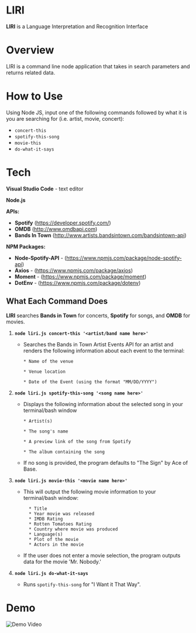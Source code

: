 # LIRI
**LIRI** is a Language Interpretation and Recognition Interface

# Overview
LIRI is a command line node application that takes in search parameters and returns related data. 

# How to Use
Using Node JS, input one of the following commands followed by what it is you are searching for (i.e. artist, movie, concert):
* `concert-this`
* `spotify-this-song`
* `movie-this`
* `do-what-it-says`

# Tech
**Visual Studio Code** - text editor

**Node.js** 

**APIs:**

  * **Spotify** (https://developer.spotify.com/)
  * **OMDB** (http://www.omdbapi.com) 
  * **Bands In Town** (http://www.artists.bandsintown.com/bandsintown-api)

**NPM Packages:**
* **Node-Spotify-API** - (https://www.npmjs.com/package/node-spotify-api)
* **Axios** - (https://www.npmjs.com/package/axios)
* **Moment** - (https://www.npmjs.com/package/moment)
* **DotEnv** - (https://www.npmjs.com/package/dotenv)

## What Each Command Does

**LIRI** searches **Bands in Town** for concerts, **Spotify** for songs, and **OMDB** for movies.

1. **`node liri.js concert-this '<artist/band name here>'`**

   * Searches the Bands in Town Artist Events API for an artist and renders the following information about each event to the terminal:
     ```
     * Name of the venue

     * Venue location

     * Date of the Event (using the format "MM/DD/YYYY")
     ```

2. **`node liri.js spotify-this-song '<song name here>'`**

   * Displays the following information about the selected song in your terminal/bash window
     ```
     * Artist(s)

     * The song's name

     * A preview link of the song from Spotify

     * The album containing the song
     ```

   * If no song is provided, the program defaults to "The Sign" by Ace of Base.

3. **`node liri.js movie-this '<movie name here>'`**

   * This will output the following movie information to your terminal/bash window:

     ```
       * Title
       * Year movie was released
       * IMDB Rating
       * Rotten Tomatoes Rating
       * Country where movie was produced
       * Language(s)
       * Plot of the movie
       * Actors in the movie
     ```

   * If the user does not enter a movie selection, the program outputs data for the movie 'Mr. Nobody.'

4. **`node liri.js do-what-it-says`**

     * Runs `spotify-this-song` for "I Want it That Way".
     
# Demo
![Demo Video](https://i.imgur.com/Es8w2Eo.gif)
